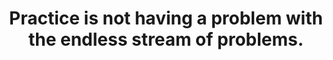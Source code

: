 ---
title: Practice is not having a problem with the endless stream of problems.
tags: buddhism acceptance human
nothavingaproblem: true
nothavingaproblemorder: 7
star: true
---